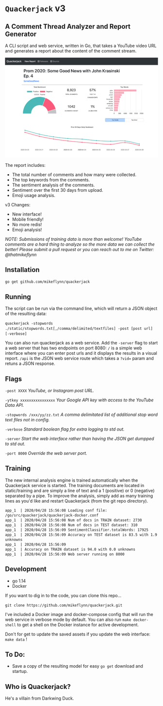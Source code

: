 # `Quackerjack` v3
## A Comment Thread Analyzer and Report Generator

A CLI script and web service, written in Go, that takes a YouTube video URL and generates a report about the content of the comment stream.

![Web GUI](/static/web-gui.png)

The report includes:
* The total number of comments and how many were collected.
* The top keywords from the comments.
* The sentiment analysis of the comments.
* Sentiment over the first 30 days from upload.
* Emoji usage analysis.

v3 Changes:
* New interface!
* Mobile friendly!
* No more redis!
* Emoji analysis!

*NOTE: Submissions of training data is more than welcome! YouTube comments are a hard thing to analyze so the more data we can collect the better! Please submit a pull request or you can reach out to me on Twitter: @thatmikeflynn*

## Installation

`go get github.com/mikeflynn/quackerjack`

## Running

The script can be run via the command line, which will return a JSON object of the resulting data:

`quackerjack -stopwords ./static/stopwords.txt[,/comma/delimited/textfiles] -post [post url] [-verbose]`

You can also run quackerjack as a web service. Add the `-server` flag to start a web server that has two endpoints on port 8080: `/` is a simple web interface where you can enter post urls and it displays the results in a visual report. `/api` is the JSON web service route which takes a `?vid=` param and retuns a JSON response.


## Flags

`-post XXXX` _YouTube, or Instagram post URL._

`-ytkey xxxxxxxxxxxxxxxx` _Your Google API key with access to the YouTube Data API._

`-stopwords /xxx/yy/zz.txt` _A comma delimitated list of additional stop word text files not in config._

`-verbose` _Standard boolean flag for extra logging to std out._

`-server` _Start the web interface rather than having the JSON get dumpped to std out._

`-port 8000` _Override the web server port._

## Training

The new internal analysis engine is trained automatically when the Quackerjack service is started. The training documents are located in static/training and are simply a line of text and a 1 (positive) or 0 (negative) separated by a pipe. To improve the analysis, simply add as many training lines as you'd like and restart Quackerjack (from the git repo directory).

```
app_1  | 2020/04/28 15:56:08 Loading conf file: /go/src/quackerjack/quackerjack-docker.conf
app_1  | 2020/04/28 15:56:08 Num of docs in TRAIN dataset: 2730
app_1  | 2020/04/28 15:56:08 Num of docs in TEST dataset: 310
app_1  | 2020/04/28 15:56:09 SentimentClassifier.totalWords: 17925
app_1  | 2020/04/28 15:56:09 Accuracy on TEST dataset is 83.5 with 1.9 unknowns
app_1  | 2020/04/28 15:56:09
app_1  | Accuracy on TRAIN dataset is 94.0 with 0.0 unknowns
app_1  | 2020/04/28 15:56:09 Web server running on 8000
```

## Development

* go 1.14
* Docker

If you want to dig in to the code, you can clone this repo...

`git clone https://github.com/mikeflynn/quackerjack.git`

I've included a Docker image and docker-compose config that will run the web service in verbose mode by default. You can also run `make docker-shell` to get a shell on the Docker instance for active development.

Don't for get to update the saved assets if you update the web interface: `make data` !

## To Do:

* Save a copy of the resulting model for easy `go get` download and startup.


## Who is Quackerjack?

He's a villain from Darkwing Duck.

